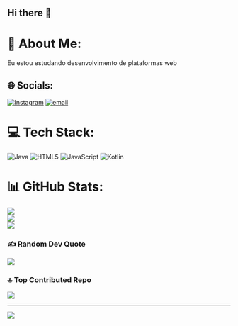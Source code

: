 ## Hi there 👋

# 💫 About Me:
Eu estou estudando desenvolvimento de plataformas web<br>


## 🌐 Socials:
[![Instagram](https://img.shields.io/badge/Instagram-%23E4405F.svg?logo=Instagram&logoColor=white)](https://instagram.com/enriqueiroz_) [![email](https://img.shields.io/badge/Email-D14836?logo=gmail&logoColor=white)](mailto:enrico.guimaraes1103@gmail.com) 

# 💻 Tech Stack:
![Java](https://img.shields.io/badge/java-%23ED8B00.svg?style=for-the-badge&logo=openjdk&logoColor=white) ![HTML5](https://img.shields.io/badge/html5-%23E34F26.svg?style=for-the-badge&logo=html5&logoColor=white) ![JavaScript](https://img.shields.io/badge/javascript-%23323330.svg?style=for-the-badge&logo=javascript&logoColor=%23F7DF1E) ![Kotlin](https://img.shields.io/badge/kotlin-%237F52FF.svg?style=for-the-badge&logo=kotlin&logoColor=white)
# 📊 GitHub Stats:
![](https://github-readme-stats.vercel.app/api?username=enriconovellino&theme=neon&hide_border=false&include_all_commits=true&count_private=true)<br/>
![](https://github-readme-streak-stats.herokuapp.com/?user=enriconovellino&theme=neon&hide_border=false)<br/>
![](https://github-readme-stats.vercel.app/api/top-langs/?username=enriconovellino&theme=neon&hide_border=false&include_all_commits=true&count_private=true&layout=compact)

### ✍️ Random Dev Quote
![](https://quotes-github-readme.vercel.app/api?type=horizontal&theme=tokyonight)

### 🔝 Top Contributed Repo
![](https://github-contributor-stats.vercel.app/api?username=enriconovellino&limit=5&theme=holi&combine_all_yearly_contributions=true)

---
[![](https://visitcount.itsvg.in/api?id=enriconovellino&icon=5&color=7)](https://visitcount.itsvg.in)

<!-- Proudly created with GPRM ( https://gprm.itsvg.in ) -->
